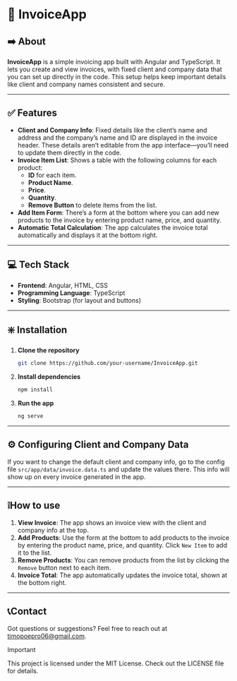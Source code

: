 # 📄 InvoiceApp 

## ➡️ About

**InvoiceApp** is a simple invoicing app built with Angular and TypeScript. It lets you create and view invoices, with fixed client and company data that you can set up directly in the code. This setup helps keep important details like client and company names consistent and secure.

---

## ✅ Features

- **Client and Company Info**: Fixed details like the client’s name and address and the company’s name and ID are displayed in the invoice header. These details aren’t editable from the app interface—you’ll need to update them directly in the code.
- **Invoice Item List**: Shows a table with the following columns for each product:
  - **ID** for each item.
  - **Product Name**.
  - **Price**.
  - **Quantity**.
  - **Remove Button** to delete items from the list.
- **Add Item Form**: There’s a form at the bottom where you can add new products to the invoice by entering product name, price, and quantity.
- **Automatic Total Calculation**: The app calculates the invoice total automatically and displays it at the bottom right.

---

## 💻 Tech Stack

- **Frontend**: Angular, HTML, CSS
- **Programming Language**: TypeScript
- **Styling**: Bootstrap (for layout and buttons)

---

## ❇️ Installation

1. **Clone the repository**
   ```bash
   git clone https://github.com/your-username/InvoiceApp.git

2. **Install dependencies**
   ```bash
   npm install

3. **Run the app**
   ```bash
   ng serve

---

## ⚙️ Configuring Client and Company Data

If you want to change the default client and company info, go to the config file `src/app/data/invoice.data.ts` and update the values there. This info will show up on every invoice generated in the app.

---

## ❕How to use

1. **View Invoice**: The app shows an invoice view with the client and company info at the top.
2. **Add Products**: Use the form at the bottom to add products to the invoice by entering the product name, price, and quantity. Click `New Item` to add it to the list.
3. **Remove Products**: You can remove products from the list by clicking the `Remove` button next to each item.
4. **Invoice Total**: The app automatically updates the invoice total, shown at the bottom right.

---

## 📞Contact

Got questions or suggestions? Feel free to reach out at timopoepro06@gmail.com.

> [!IMPORTANT]
> This project is licensed under the MIT License. Check out the LICENSE file for details.


